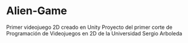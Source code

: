 # Alien-Game
 Primer videojuego 2D creado en Unity
Proyecto del primer corte de Programación de Videojuegos en 2D de la Universidad Sergio Arboleda
